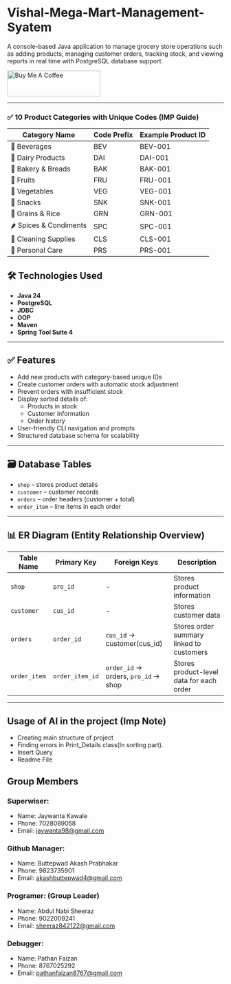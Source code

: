 # Vishal-Mega-Mart-Management-Syatem

A console-based Java application to manage grocery store operations such as adding products, managing customer orders, tracking stock, and viewing reports in real time with PostgreSQL database support.

<a href="https://www.buymeacoffee.com/SK_Sheeraz" target="_blank"><img src="https://cdn.buymeacoffee.com/buttons/v2/default-yellow.png" alt="Buy Me A Coffee" style="height: 60px !important;width: 217px !important;" ></a>

---
### ✅ 10 Product Categories with Unique Codes (IMP Guide)

| Category Name           | Code Prefix | Example Product ID |
|-------------------------|-------------|---------------------|
| 🧃 Beverages            | BEV         | BEV-001             |
| 🧈 Dairy Products       | DAI         | DAI-001             |
| 🥖 Bakery & Breads      | BAK         | BAK-001             |
| 🍎 Fruits               | FRU         | FRU-001             |
| 🥦 Vegetables           | VEG         | VEG-001             |
| 🍪 Snacks               | SNK         | SNK-001             |
| 🍚 Grains & Rice        | GRN         | GRN-001             |
| 🌶 Spices & Condiments  | SPC         | SPC-001             |
| 🧼 Cleaning Supplies    | CLS         | CLS-001             |
| 🧴 Personal Care        | PRS         | PRS-001             |

## 🛠️ Technologies Used

- **Java 24**
- **PostgreSQL**
- **JDBC**
- **OOP**
- **Maven**
- **Spring Tool Suite 4**

---

## ✅ Features

- Add new products with category-based unique IDs
- Create customer orders with automatic stock adjustment
- Prevent orders with insufficient stock
- Display sorted details of:
  - Products in stock
  - Customer information
  - Order history
- User-friendly CLI navigation and prompts
- Structured database schema for scalability

---

## 🗃️ Database Tables

- `shop` – stores product details
- `customer` – customer records
- `orders` – order headers (customer + total)
- `order_item` – line items in each order

---

## 📊 ER Diagram (Entity Relationship Overview)

| Table Name     | Primary Key     | Foreign Keys                            | Description                                      |
|----------------|------------------|------------------------------------------|--------------------------------------------------|
| `shop`         | `pro_id`         | -                                        | Stores product information                       |
| `customer`     | `cus_id`         | -                                        | Stores customer data                             |
| `orders`       | `order_id`       | `cus_id` → customer(cus_id)              | Stores order summary linked to customers         |
| `order_item`   | `order_item_id`  | `order_id` → orders, `pro_id` → shop     | Stores product-level data for each order         |

---

## Usage of AI in the project (Imp Note)

- Creating main structure of project
- Finding errors in Print_Details class(In sorting part).
- Insert Query
- Readme File

## Group Members
### Superwiser:

- Name: Jaywanta Kawale
- Phone: 7028089058
- Email: jaywanta98@gmail.com

### Github Manager:

- Name: Buttepwad Akash Prabhakar 
- Phone: 9823735901
- Email: akashbuttepwad4@gmail.com

### Programer: (Group Leader)

- Name: Abdul Nabi Sheeraz
- Phone: 9022009241
- Email: sheeraz842122@gmail.com

### Debugger:

- Name: Pathan Faizan
- Phone: 8767025292
- Email: pathanfaizan8767@gmail.com
